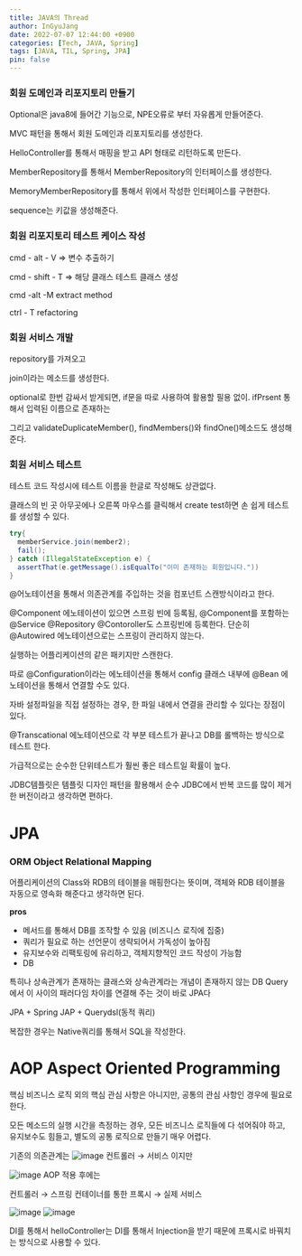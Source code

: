 ```yaml
---
title: JAVA의 Thread
author: InGyuJang
date: 2022-07-07 12:44:00 +0900
categories: [Tech, JAVA, Spring]
tags: [JAVA, TIL, Spring, JPA]
pin: false
---
```

### 회원 도메인과 리포지토리 만들기

Optional은 java8에 들어간 기능으로, NPE오류로 부터 자유롭게 만들어준다.

MVC 패턴을 통해서 회원 도메인과 리포지토리를 생성한다.

HelloController를 통해서 매핑을 받고 API 형태로 리턴하도록 만든다.

MemberRepository를 통해서 MemberRepository의 인터페이스를 생성한다.

MemoryMemberRepository를 통해서 위에서 작성한 인터페이스를 구현한다.

sequence는 키값을 생성해준다.

### 회원 리포지토리 테스트 케이스 작성

cmd - alt - V ⇒ 변수 추출하기

cmd - shift - T ⇒ 해당 클래스 테스트 클래스 생성

cmd -alt -M extract method

ctrl - T refactoring

### 회원 서비스 개발

repository를 가져오고

join이라는 메소드를 생성한다.

optional로 한번 감싸서 받게되면, if문을 따로 사용하여 활용할 필용 없이. ifPrsent 통해서 입력된 이름으로 존재하는 

그리고 validateDuplicateMember(), findMembers()와 findOne()메소드도 생성해준다.

### 회원 서비스 테스트

테스트 코드 작성시에 테스트 이름을 한글로 작성해도 상관없다.

클래스의 빈 곳 아무곳에나 오른쪽 마우스를 클릭해서 create test하면 손 쉽게 테스트를 생성할 수 있다.

```java
try{
  memberService.join(member2);
  fail();
} catch (IllegalStateException e) {
  assertThat(e.getMessage().isEqualTo("이미 존재하는 회원입니다."))
}
```

@어노테이션을 통해서 의존관계를 주입하는 것을 컴포넌트 스캔방식이라고 한다.

@Component 에노테이션이 있으면 스프링 빈에 등록됨, @Component를 포함하는 @Service @Repository @Contoroller도 스프링빈에 등록한다. 단순히 @Autowired 에노테이션으로는 스프링이 관리하지 않는다.

실행하는 어플리케이션의 같은 패키지만 스캔한다.

따로 @Configuration이라는 에노테이션을 통해서 config 클래스 내부에 @Bean 에노테이션을 통해서 연결할 수도 있다.

자바 설정파일을 직접 설정하는 경우, 한 파일 내에서 연결을 관리할 수 있다는 장점이 있다.

@Transcational 에노테이션으로 각 부분 테스트가 끝나고 DB를 롤백하는 방식으로 테스트 한다.

가급적으로는 순수한 단위테스트가 훨씬 좋은 테스트일 확률이 높다.

JDBC템플릿은 템플릿 디자인 패턴을 활용해서 순수 JDBC에서 반복 코드를 많이 제거한 버전이라고 생각하면 편하다.

# JPA

### ORM Object Relational Mapping

어플리케이션의 Class와 RDB의 테이블을 매핑한다는 뜻이며, 객체와 RDB 테이블을 자동으로 영속화 해준다고 생각하면 된다.

**pros**

- 메서드를 통해서 DB를 조작할 수 있음 (비즈니스 로직에 집중)
- 쿼리가 필요로 하는 선언문이 생략되어서 가독성이 높아짐
- 유지보수와 리팩토링에 유리하고, 객체지향적인 코드 작성이 가능함
- DB

특히나 상속관계가 존재하는 클래스와 상속관계라는 개념이 존재하지 않는 DB Query에서 이 사이의 패러다임 차이를 연결해 주는 것이 바로 JPA다

JPA + Spring JAP + Querydsl(동적 쿼리) 

복잡한 경우는 Native쿼리를 통해서 SQL을 작성한다.

# AOP Aspect Oriented Programming

핵심 비즈니스 로직 외의 핵심 관심 사항은 아니지만, 공통의 관심 사항인 경우에 필요로 한다.

모든 메소드의 실행 시간을 측정하는 경우, 모든 비즈니스 로직들에 다 섞어줘야 하고, 유지보수도 힘들고, 별도의 공통 로직으로 만들기 매우 어렵다.

기존의 의존관계는
![image](https://velog.velcdn.com/images/redforest/post/61142279-7258-4e29-b7e4-ff2bcc6396de/image.png)
컨트롤러 → 서비스 이지만
  
![image](https://velog.velcdn.com/images/redforest/post/96559935-08cf-4e4f-b467-dece125316b2/image.png)
AOP 적용 후에는
  
컨트롤러 → 스프링 컨테이너를 통한 프록시 → 실제 서비스  
  
![image](https://velog.velcdn.com/images/redforest/post/d25401d4-99d0-4b31-84bc-e0ca102246a9/image.png)
![image](https://velog.velcdn.com/images/redforest/post/a3ac0e4d-0fa3-4e32-87c1-d179e5ed2114/image.png)
  
DI를 통해서 helloController는 DI를 통해서 Injection을 받기 때문에 프록시로 바꿔치는 방식으로 사용할 수 있다.
